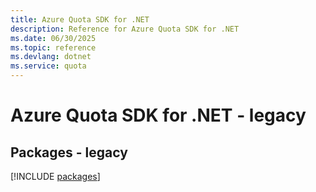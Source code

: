 ```yaml
---
title: Azure Quota SDK for .NET
description: Reference for Azure Quota SDK for .NET
ms.date: 06/30/2025
ms.topic: reference
ms.devlang: dotnet
ms.service: quota
---
```

# Azure Quota SDK for .NET - legacy
## Packages - legacy
[!INCLUDE [packages](quota-index.md)]